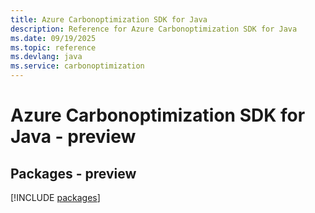```yaml
---
title: Azure Carbonoptimization SDK for Java
description: Reference for Azure Carbonoptimization SDK for Java
ms.date: 09/19/2025
ms.topic: reference
ms.devlang: java
ms.service: carbonoptimization
---
```

# Azure Carbonoptimization SDK for Java - preview
## Packages - preview
[!INCLUDE [packages](carbonoptimization-index.md)]